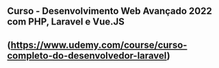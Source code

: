 ## Curso - Desenvolvimento Web Avançado 2022 com PHP, Laravel e Vue.JS
## (https://www.udemy.com/course/curso-completo-do-desenvolvedor-laravel)
